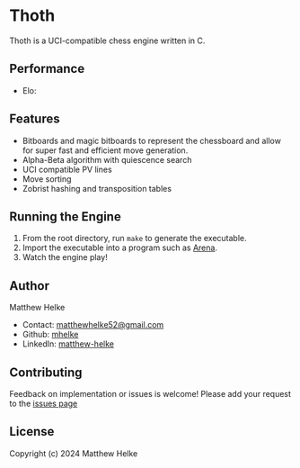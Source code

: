 # Thoth
Thoth is a UCI-compatible chess engine written in C.

## Performance
  * Elo:

## Features
  * Bitboards and magic bitboards to represent the chessboard and allow for super fast and efficient move generation.
  * Alpha-Beta algorithm with quiescence search
  * UCI compatible PV lines
  * Move sorting
  * Zobrist hashing and transposition tables
  
## Running the Engine

1. From the root directory, run `make` to generate the executable.
2. Import the executable into a program such as [Arena](http://www.playwitharena.de/).
3. Watch the engine play!

## Author

Matthew Helke

* Contact: [matthewhelke52@gmail.com](mailto:matthewhelke52@gmail.com)
* Github: [mhelke](https://github.com/mhelke)
* LinkedIn: [matthew-helke](https://www.linkedin.com/in/matthew-helke)

## Contributing

Feedback on implementation or issues is welcome!
Please add your request to the [issues page](https://github.com/mhelke/Thoth/issues)

## License

Copyright (c) 2024 Matthew Helke
